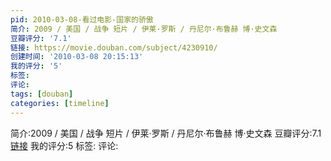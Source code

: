 ```yaml
---
pid: 2010-03-08-看过电影-国家的骄傲
简介: 2009 / 美国 / 战争 短片 / 伊莱·罗斯 / 丹尼尔·布鲁赫 博·史文森
豆瓣评分: '7.1'
链接: https://movie.douban.com/subject/4230910/
创建时间: '2010-03-08 20:15:13'
我的评分: '5'
标签:
评论:
tags: [douban]
categories: [timeline]
---
```

简介:2009 / 美国 / 战争 短片 / 伊莱·罗斯 / 丹尼尔·布鲁赫 博·史文森
豆瓣评分:7.1
[链接](https://movie.douban.com/subject/4230910/)
我的评分:5
标签:
评论:
